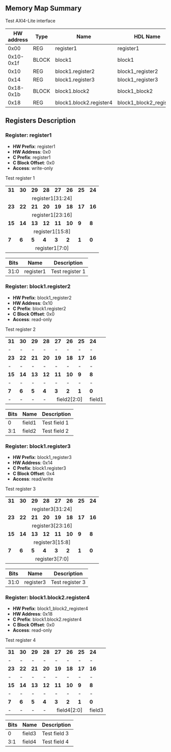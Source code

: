 ## Memory Map Summary
Test AXI4-Lite interface

| HW address | Type | Name | HDL Name |
|------------|------|------|----------|
| 0x00 | REG | register1 | register1 |
| 0x10-0x1f | BLOCK | block1 | block1 |
| 0x10 | REG | block1.register2 | block1_register2 |
| 0x14 | REG | block1.register3 | block1_register3 |
| 0x18-0x1b | BLOCK | block1.block2 | block1_block2 |
| 0x18 | REG | block1.block2.register4 | block1_block2_register4 |

## Registers Description
### Register: register1

- **HW Prefix**: register1
- **HW Address**: 0x0
- **C Prefix**: register1
- **C Block Offset**: 0x0
- **Access**: write-only

Test register 1

<table>
  <tr>
    <td><b>31</b></td>
    <td><b>30</b></td>
    <td><b>29</b></td>
    <td><b>28</b></td>
    <td><b>27</b></td>
    <td><b>26</b></td>
    <td><b>25</b></td>
    <td><b>24</b></td>
  </tr>
  <tr>
    <td colspan="8" style="text-align: center;">register1[31:24]</td>
  </tr>
  <tr>
    <td><b>23</b></td>
    <td><b>22</b></td>
    <td><b>21</b></td>
    <td><b>20</b></td>
    <td><b>19</b></td>
    <td><b>18</b></td>
    <td><b>17</b></td>
    <td><b>16</b></td>
  </tr>
  <tr>
    <td colspan="8" style="text-align: center;">register1[23:16]</td>
  </tr>
  <tr>
    <td><b>15</b></td>
    <td><b>14</b></td>
    <td><b>13</b></td>
    <td><b>12</b></td>
    <td><b>11</b></td>
    <td><b>10</b></td>
    <td><b>9</b></td>
    <td><b>8</b></td>
  </tr>
  <tr>
    <td colspan="8" style="text-align: center;">register1[15:8]</td>
  </tr>
  <tr>
    <td><b>7</b></td>
    <td><b>6</b></td>
    <td><b>5</b></td>
    <td><b>4</b></td>
    <td><b>3</b></td>
    <td><b>2</b></td>
    <td><b>1</b></td>
    <td><b>0</b></td>
  </tr>
  <tr>
    <td colspan="8" style="text-align: center;">register1[7:0]</td>
  </tr>
</table>

| Bits | Name | Description |
|------|------|------------|
| 31:0 | register1 | Test register 1 |

### Register: block1.register2

- **HW Prefix**: block1_register2
- **HW Address**: 0x10
- **C Prefix**: block1.register2
- **C Block Offset**: 0x0
- **Access**: read-only

Test register 2

<table>
  <tr>
    <td><b>31</b></td>
    <td><b>30</b></td>
    <td><b>29</b></td>
    <td><b>28</b></td>
    <td><b>27</b></td>
    <td><b>26</b></td>
    <td><b>25</b></td>
    <td><b>24</b></td>
  </tr>
  <tr>
    <td>-</td>
    <td>-</td>
    <td>-</td>
    <td>-</td>
    <td>-</td>
    <td>-</td>
    <td>-</td>
    <td>-</td>
  </tr>
  <tr>
    <td><b>23</b></td>
    <td><b>22</b></td>
    <td><b>21</b></td>
    <td><b>20</b></td>
    <td><b>19</b></td>
    <td><b>18</b></td>
    <td><b>17</b></td>
    <td><b>16</b></td>
  </tr>
  <tr>
    <td>-</td>
    <td>-</td>
    <td>-</td>
    <td>-</td>
    <td>-</td>
    <td>-</td>
    <td>-</td>
    <td>-</td>
  </tr>
  <tr>
    <td><b>15</b></td>
    <td><b>14</b></td>
    <td><b>13</b></td>
    <td><b>12</b></td>
    <td><b>11</b></td>
    <td><b>10</b></td>
    <td><b>9</b></td>
    <td><b>8</b></td>
  </tr>
  <tr>
    <td>-</td>
    <td>-</td>
    <td>-</td>
    <td>-</td>
    <td>-</td>
    <td>-</td>
    <td>-</td>
    <td>-</td>
  </tr>
  <tr>
    <td><b>7</b></td>
    <td><b>6</b></td>
    <td><b>5</b></td>
    <td><b>4</b></td>
    <td><b>3</b></td>
    <td><b>2</b></td>
    <td><b>1</b></td>
    <td><b>0</b></td>
  </tr>
  <tr>
    <td>-</td>
    <td>-</td>
    <td>-</td>
    <td>-</td>
    <td colspan="3" style="text-align: center;">field2[2:0]</td>
    <td>field1</td>
  </tr>
</table>

| Bits | Name | Description |
|------|------|------------|
| 0 | field1 | Test field 1 |
| 3:1 | field2 | Test field 2 |

### Register: block1.register3

- **HW Prefix**: block1_register3
- **HW Address**: 0x14
- **C Prefix**: block1.register3
- **C Block Offset**: 0x4
- **Access**: read/write

Test register 3

<table>
  <tr>
    <td><b>31</b></td>
    <td><b>30</b></td>
    <td><b>29</b></td>
    <td><b>28</b></td>
    <td><b>27</b></td>
    <td><b>26</b></td>
    <td><b>25</b></td>
    <td><b>24</b></td>
  </tr>
  <tr>
    <td colspan="8" style="text-align: center;">register3[31:24]</td>
  </tr>
  <tr>
    <td><b>23</b></td>
    <td><b>22</b></td>
    <td><b>21</b></td>
    <td><b>20</b></td>
    <td><b>19</b></td>
    <td><b>18</b></td>
    <td><b>17</b></td>
    <td><b>16</b></td>
  </tr>
  <tr>
    <td colspan="8" style="text-align: center;">register3[23:16]</td>
  </tr>
  <tr>
    <td><b>15</b></td>
    <td><b>14</b></td>
    <td><b>13</b></td>
    <td><b>12</b></td>
    <td><b>11</b></td>
    <td><b>10</b></td>
    <td><b>9</b></td>
    <td><b>8</b></td>
  </tr>
  <tr>
    <td colspan="8" style="text-align: center;">register3[15:8]</td>
  </tr>
  <tr>
    <td><b>7</b></td>
    <td><b>6</b></td>
    <td><b>5</b></td>
    <td><b>4</b></td>
    <td><b>3</b></td>
    <td><b>2</b></td>
    <td><b>1</b></td>
    <td><b>0</b></td>
  </tr>
  <tr>
    <td colspan="8" style="text-align: center;">register3[7:0]</td>
  </tr>
</table>

| Bits | Name | Description |
|------|------|------------|
| 31:0 | register3 | Test register 3 |

### Register: block1.block2.register4

- **HW Prefix**: block1_block2_register4
- **HW Address**: 0x18
- **C Prefix**: block1.block2.register4
- **C Block Offset**: 0x0
- **Access**: read-only

Test register 4

<table>
  <tr>
    <td><b>31</b></td>
    <td><b>30</b></td>
    <td><b>29</b></td>
    <td><b>28</b></td>
    <td><b>27</b></td>
    <td><b>26</b></td>
    <td><b>25</b></td>
    <td><b>24</b></td>
  </tr>
  <tr>
    <td>-</td>
    <td>-</td>
    <td>-</td>
    <td>-</td>
    <td>-</td>
    <td>-</td>
    <td>-</td>
    <td>-</td>
  </tr>
  <tr>
    <td><b>23</b></td>
    <td><b>22</b></td>
    <td><b>21</b></td>
    <td><b>20</b></td>
    <td><b>19</b></td>
    <td><b>18</b></td>
    <td><b>17</b></td>
    <td><b>16</b></td>
  </tr>
  <tr>
    <td>-</td>
    <td>-</td>
    <td>-</td>
    <td>-</td>
    <td>-</td>
    <td>-</td>
    <td>-</td>
    <td>-</td>
  </tr>
  <tr>
    <td><b>15</b></td>
    <td><b>14</b></td>
    <td><b>13</b></td>
    <td><b>12</b></td>
    <td><b>11</b></td>
    <td><b>10</b></td>
    <td><b>9</b></td>
    <td><b>8</b></td>
  </tr>
  <tr>
    <td>-</td>
    <td>-</td>
    <td>-</td>
    <td>-</td>
    <td>-</td>
    <td>-</td>
    <td>-</td>
    <td>-</td>
  </tr>
  <tr>
    <td><b>7</b></td>
    <td><b>6</b></td>
    <td><b>5</b></td>
    <td><b>4</b></td>
    <td><b>3</b></td>
    <td><b>2</b></td>
    <td><b>1</b></td>
    <td><b>0</b></td>
  </tr>
  <tr>
    <td>-</td>
    <td>-</td>
    <td>-</td>
    <td>-</td>
    <td colspan="3" style="text-align: center;">field4[2:0]</td>
    <td>field3</td>
  </tr>
</table>

| Bits | Name | Description |
|------|------|------------|
| 0 | field3 | Test field 3 |
| 3:1 | field4 | Test field 4 |

